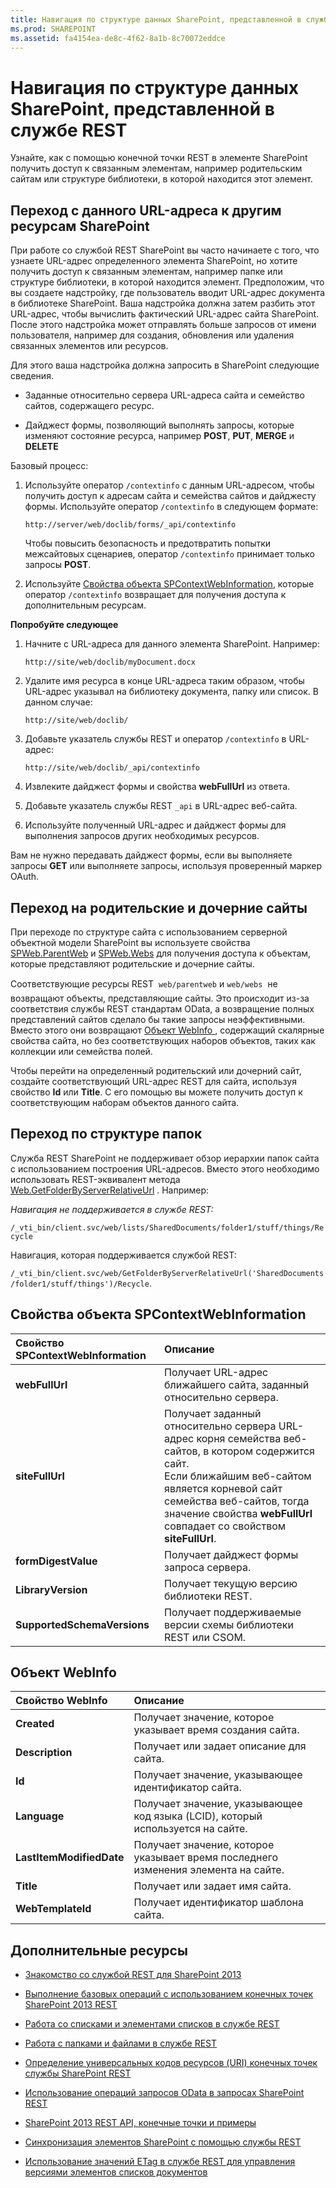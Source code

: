 ```yaml
---
title: Навигация по структуре данных SharePoint, представленной в службе REST
ms.prod: SHAREPOINT
ms.assetid: fa4154ea-de8c-4f62-8a1b-8c70072eddce
---
```



# Навигация по структуре данных SharePoint, представленной в службе REST
Узнайте, как с помощью конечной точки REST в элементе SharePoint получить доступ к связанным элементам, например родительским сайтам или структуре библиотеки, в которой находится этот элемент. 
## Переход с данного URL-адреса к другим ресурсам SharePoint

При работе со службой REST SharePoint вы часто начинаете с того, что узнаете URL-адрес определенного элемента SharePoint, но хотите получить доступ к связанным элементам, например папке или структуре библиотеки, в которой находится элемент. Предположим, что вы создаете надстройку, где пользователь вводит URL-адрес документа в библиотеке SharePoint. Ваша надстройка должна затем разбить этот URL-адрес, чтобы вычислить фактический URL-адрес сайта SharePoint. После этого надстройка может отправлять больше запросов от имени пользователя, например для создания, обновления или удаления связанных элементов или ресурсов. 
  
    
    
Для этого ваша надстройка должна запросить в SharePoint следующие сведения.
  
    
    

- Заданные относительно сервера URL-адреса сайта и семейство сайтов, содержащего ресурс.
    
  
- Дайджест формы, позволяющий выполнять запросы, которые изменяют состояние ресурса, например **POST**, **PUT**, **MERGE** и **DELETE**
    
  
Базовый процесс:
  
    
    

1. Используйте оператор  `/contextinfo` с данным URL-адресом, чтобы получить доступ к адресам сайта и семейства сайтов и дайджесту формы. Используйте оператор `/contextinfo` в следующем формате:
    
     `http://server/web/doclib/forms/_api/contextinfo`
    
    Чтобы повысить безопасность и предотвратить попытки межсайтовых сценариев, оператор  `/contextinfo` принимает только запросы **POST**.
    
  
2. Используйте  [Свойства объекта SPContextWebInformation](#bk_props), которые оператор  `/contextinfo` возвращает для получения доступа к дополнительным ресурсам.
    
  
 **Попробуйте следующее**
  
    
    

1. Начните с URL-адреса для данного элемента SharePoint. Например:
    
     `http://site/web/doclib/myDocument.docx`
    
  
2. Удалите имя ресурса в конце URL-адреса таким образом, чтобы URL-адрес указывал на библиотеку документа, папку или список. В данном случае:
    
     `http://site/web/doclib/`
    
  
3. Добавьте указатель службы REST и оператор  `/contextinfo` в URL-адрес:
    
     `http://site/web/doclib/_api/contextinfo`
    
  
4. Извлеките дайджест формы и свойства **webFullUrl** из ответа.
    
  
5. Добавьте указатель службы REST  `_api` в URL-адрес веб-сайта.
    
  
6. Используйте полученный URL-адрес и дайджест формы для выполнения запросов других необходимых ресурсов.
    
  
Вам не нужно передавать дайджест формы, если вы выполняете запросы **GET** или выполняете запросы, используя проверенный маркер OAuth.
  
    
    

## Переход на родительские и дочерние сайты
<a name="bk_sites"> </a>

При переходе по структуре сайта с использованием серверной объектной модели SharePoint вы используете свойства  [SPWeb.ParentWeb](https://msdn.microsoft.com/library/Microsoft.SharePoint.SPWeb.ParentWeb.aspx) и [SPWeb.Webs](https://msdn.microsoft.com/library/Microsoft.SharePoint.SPWeb.Webs.aspx) для получения доступа к объектам, которые представляют родительские и дочерние сайты.
  
    
    
Соответствующие ресурсы REST   `web/parentweb` и `web/webs`  не возвращают объекты, представляющие сайты. Это происходит из-за соответствия службы REST стандартам OData, а возвращение полных представлений сайтов сделало бы такие запросы неэффективными. Вместо этого они возвращают [Объект WebInfo ](#bk_webinfo), содержащий скалярные свойства сайта, но без соответствующих наборов объектов, таких как коллекции или семейства полей.
  
    
    
Чтобы перейти на определенный родительский или дочерний сайт, создайте соответствующий URL-адрес REST для сайта, используя свойство **Id** или **Title**. С его помощью вы можете получить доступ к соответствующим наборам объектов данного сайта.
  
    
    

## Переход по структуре папок
<a name="bk_folders"> </a>

Служба REST SharePoint не поддерживает обзор иерархии папок сайта с использованием построения URL-адресов. Вместо этого необходимо использовать REST-эквивалент метода  [Web.GetFolderByServerRelativeUrl](https://msdn.microsoft.com/library/Microsoft.SharePoint.Client.Web.GetFolderByServerRelativeUrl.aspx) . Например:
  
    
    
 *Навигация не поддерживается в службе REST:* 
  
    
    
 `/_vti_bin/client.svc/web/lists/SharedDocuments/folder1/stuff/things/Recycle`
  
    
    
Навигация, которая поддерживается службой REST: 
  
    
    
 `/_vti_bin/client.svc/web/GetFolderByServerRelativeUrl('SharedDocuments/folder1/stuff/things')/Recycle`.
  
    
    

## Свойства объекта SPContextWebInformation
<a name="bk_props"> </a>



|**Свойство SPContextWebInformation**|**Описание**|
|:-----|:-----|
|**webFullUrl** <br/> |Получает URL-адрес ближайшего сайта, заданный относительно сервера.  <br/> |
|**siteFullUrl** <br/> |Получает заданный относительно сервера URL-адрес корня семейства веб-сайтов, в котором содержится сайт.  <br/> Если ближайшим веб-сайтом является корневой сайт семейства веб-сайтов, тогда значение свойства **webFullUrl** совпадает со свойством **siteFullUrl**.  <br/> |
|**formDigestValue** <br/> |Получает дайджест формы запроса сервера.  <br/> |
|**LibraryVersion** <br/> |Получает текущую версию библиотеки REST.  <br/> |
|**SupportedSchemaVersions** <br/> |Получает поддерживаемые версии схемы библиотеки REST или CSOM.  <br/> |
   

## Объект WebInfo
<a name="bk_webinfo"> </a>



|**Свойство WebInfo**|**Описание**|
|:-----|:-----|
|**Created** <br/> |Получает значение, которое указывает время создания сайта.  <br/> |
|**Description** <br/> |Получает или задает описание для сайта.  <br/> |
|**Id** <br/> |Получает значение, указывающее идентификатор сайта.  <br/> |
|**Language** <br/> |Получает значение, указывающее код языка (LCID), который используется на сайте.  <br/> |
|**LastItemModifiedDate** <br/> |Получает значение, которое указывает время последнего изменения элемента на сайте.  <br/> |
|**Title** <br/> |Получает или задает имя сайта.  <br/> |
|**WebTemplateId** <br/> |Получает идентификатор шаблона сайта.  <br/> |
   

## Дополнительные ресурсы
<a name="bk_addresources"> </a>


-  [Знакомство со службой REST для SharePoint 2013](get-to-know-the-sharepoint-2013-rest-service.md)
    
  
-  [Выполнение базовых операций с использованием конечных точек SharePoint 2013 REST](complete-basic-operations-using-sharepoint-2013-rest-endpoints.md)
    
  
-  [Работа со списками и элементами списков в службе REST](working-with-lists-and-list-items-with-rest.md)
    
  
-  [Работа с папками и файлами в службе REST](working-with-folders-and-files-with-rest.md)
    
  
-  [Определение универсальных кодов ресурсов (URI) конечных точек службы SharePoint REST](determine-sharepoint-rest-service-endpoint-uris.md)
    
  
-  [Использование операций запросов OData в запросах SharePoint REST](use-odata-query-operations-in-sharepoint-rest-requests.md)
    
  
-  [SharePoint 2013 REST API, конечные точки и примеры](02128c70-9d27-4388-9374-a11bce68fdb8.md)
    
  
-  [Синхронизация элементов SharePoint с помощью службы REST](synchronize-sharepoint-items-using-the-rest-service.md)
    
  
-  [Использование значений ETag в службе REST для управления версиями элементов списков документов](5f7e0579-46b7-44ab-b3b4-cdbc622dcd98.md)
    
  

  
    
    


